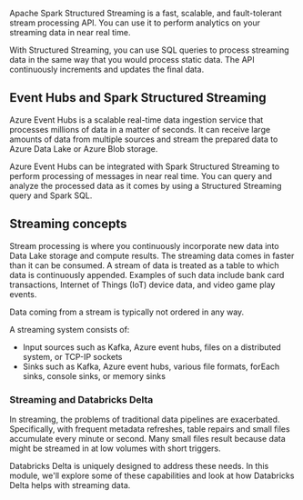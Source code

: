 Apache Spark Structured Streaming is a fast, scalable, and fault-tolerant stream processing API. You can use it to perform analytics on your streaming data in near real time. 

With Structured Streaming, you can use SQL queries to process streaming data in the same way that you would process static data. The API continuously increments and updates the final data.

## Event Hubs and Spark Structured Streaming

Azure Event Hubs is a scalable real-time data ingestion service that processes millions of data in a matter of seconds. It can receive large amounts of data from multiple sources and stream the prepared data to Azure Data Lake or Azure Blob storage. 

Azure Event Hubs can be integrated with Spark Structured Streaming to perform processing of messages in near real time. You can query and analyze the processed data as it comes by using a Structured Streaming query and Spark SQL.

## Streaming concepts

Stream processing is where you continuously incorporate new data into Data Lake storage and compute results. The streaming data comes in faster than it can be consumed. A stream of data is treated as a table to which data is continuously appended. Examples of such data include bank card transactions, Internet of Things (IoT) device data, and video game play events.

Data coming from a stream is typically not ordered in any way.

A streaming system consists of:

- Input sources such as Kafka, Azure event hubs, files on a distributed system, or TCP-IP sockets
- Sinks such as Kafka, Azure event hubs, various file formats, forEach sinks, console sinks, or memory sinks

### Streaming and Databricks Delta

In streaming, the problems of traditional data pipelines are exacerbated. Specifically, with frequent metadata refreshes, table repairs and small files accumulate every minute or second. Many small files result because data might be streamed in at low volumes with short triggers.

Databricks Delta is uniquely designed to address these needs. In this module, we'll explore some of these capabilities and look at how Databricks Delta helps with streaming data.